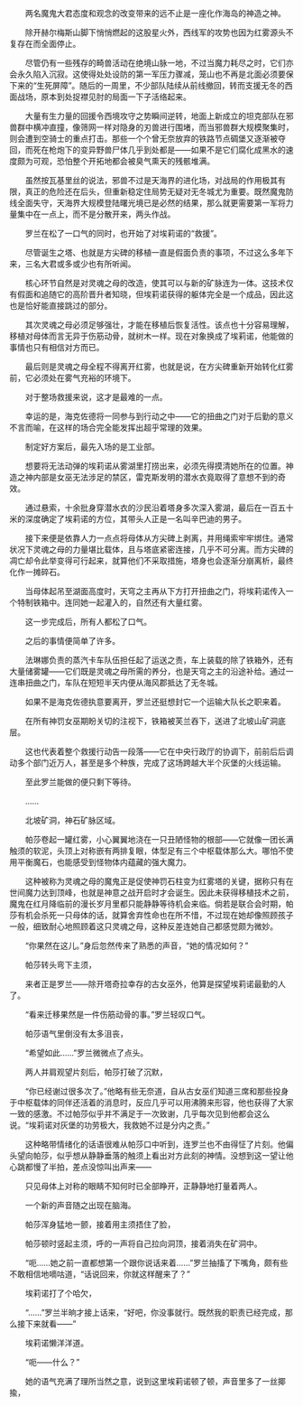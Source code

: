 　　两名魔鬼大君态度和观念的改变带来的远不止是一座化作海岛的神造之神。

　　除开赫尔梅斯山脚下悄悄燃起的这股星火外，西线军的攻势也因为红雾源头不复存在而全面停止。

　　尽管仍有一些残存的畸兽活动在绝境山脉一地，不过当魔力耗尽之时，它们亦会永久陷入沉寂。这使得处处设防的第一军压力骤减，笼山也不再是北面必须要保下来的“生死屏障”。随后的一周里，不少部队陆续从前线撤回，转而支援无冬的西面战场，原本到处捉襟见肘的局面一下子活络起来。

　　大量有生力量的回援令西境攻守之势瞬间逆转，地面上新成立的坦克部队在邪兽群中横冲直撞，像筛网一样对隐身的刃兽进行围堵，而当邪兽群大规模聚集时，则会遭到空骑士的重点打击。那些一个个曾无奈放弃的铁路节点碉堡又逐渐被夺回，而死在枪炮下的变异野兽尸体几乎到处都是——如果不是它们腐化成黑水的速度颇为可观，恐怕整个开拓地都会被臭气熏天的残骸堆满。

　　虽然按瓦基里丝的说法，邪兽不过是天海界的进化场，对战局的作用极其有限，真正的危险还在后头，但重新稳定住局势无疑对无冬城尤为重要。既然魔鬼防线全面失守，天海界大规模登陆曙光境已是必然的结果，那么就更需要第一军将力量集中在一点上，而不是分散开来，两头作战。

　　罗兰在松了一口气的同时，也开始了对埃莉诺的“救援”。

　　尽管诞生之塔、也就是方尖碑的移植一直是假面负责的事项，不过这么多年下来，三名大君或多或少也有所听闻。

　　核心环节自然是对灵魂之母的改造，使其可以与新的矿脉连为一体。这技术仅有假面和追随它的高阶晋升者知晓，但埃莉诺获得的躯体完全是一个成品，因此这也是恰好能直接跳过的部分。

　　其次灵魂之母必须足够强壮，才能在移植后恢复活性。该点也十分容易理解，移植对母体而言无异于伤筋动骨，就树木一样。现在对象换成了埃莉诺，他能做的事情也只有相信对方而已。

　　最后则是灵魂之母全程不得离开红雾，也就是说，在方尖碑重新开始转化红雾前，它必须处在雾气充裕的环境下。

　　对于整场救援来说，这才是最难的一点。

　　幸运的是，海克佐德将一同参与到行动之中——它的扭曲之门对于后勤的意义不言而喻，在这样的场合完全能发挥出超乎常理的效果。

　　制定好方案后，最先入场的是工业部。

　　想要将无法动弹的埃莉诺从雾湖里打捞出来，必须先得摸清她所在的位置。神造之神内部是女巫无法涉足的禁区，雷克斯发明的潜水衣竟取得了意想不到的奇效。

　　通过悬索，十余批身穿潜水衣的沙民沿着塔身多次深入雾湖，最后在一百五十米的深度确定了埃莉诺的方位，其带头人正是一名叫辛巴迪的男子。

　　接下来便是依靠人力一点点将母体从方尖碑上剥离，并用绳索牢牢绑住。通常状况下灵魂之母的力量堪比载体，且与塔底紧密连接，几乎不可分离。而方尖碑的凋亡却令此举变得可行起来，就算他们不采取措施，塔身也会逐渐分崩离析，最终化作一摊碎石。

　　当母体起吊至湖面高度时，天穹之主再从下方打开扭曲之门，将埃莉诺传入一个特制铁箱中。连同她一起灌入的，自然还有大量红雾。

　　这一步完成后，所有人都松了口气。

　　之后的事情便简单了许多。

　　法琳娜负责的蒸汽卡车队伍担任起了运送之责，车上装载的除了铁箱外，还有大量储雾罐——它们既是灵魂之母所需的养分，也是天穹之主的沿途补给。通过一连串扭曲之门，车队在短短半天内便从海风郡抵达了无冬城。

　　如果不是海克佐德执意要离开，罗兰还挺想封它一个运输大队长之职来着。

　　在所有神罚女巫期盼关切的注视下，铁箱被芙兰吞下，送进了北坡山矿洞底层。

　　这也代表着整个救援行动告一段落——它在中央行政厅的协调下，前前后后调动多个部门近万人，甚至是多个种族，完成了这场跨越大半个灰堡的火线运输。

　　至此罗兰能做的便只剩下等待。

　　……

　　北坡矿洞，神石矿脉区域。

　　帕莎卷起一罐红雾，小心翼翼地浇在一只丑陋怪物的根部——它就像一团长满触须的软泥，头顶上对称嵌有两排复眼，体型足有三个中枢载体那么大。哪怕不使用平衡魔石，也能感受到怪物体内蕴藏的强大魔力。

　　这种被称为灵魂之母的魔鬼正是促使神罚石柱变为红雾塔的关键，据称只有在世间魔力达到顶峰，也就是神意之战开启时才会诞生。因此未获得移植技术之前，魔鬼在红月降临前的漫长岁月里都只能静静等待机会来临。倘若是联合会时期，帕莎有机会杀死一只母体的话，就算舍弃性命也在所不惜，不过现在她却像照顾孩子一般，细致耐心地照顾着这只灵魂之母，这种反差连她自己都感觉颇为微妙。

　　“你果然在这儿。”身后忽然传来了熟悉的声音，“她的情况如何？”

　　帕莎转头弯下主须，

　　来者正是罗兰——除开塔奇拉幸存的古女巫外，他算是探望埃莉诺最勤的人了。

　　“看来迁移果然是一件伤筋动骨的事。”罗兰轻叹口气。

　　帕莎语气里倒没有太多沮丧，

　　“希望如此……”罗兰微微点了点头。

　　两人并肩观望片刻后，帕莎打破了沉默，

　　“你已经谢过很多次了。”他略有些无奈道，自从古女巫们知道三席和那些投身于中枢载体的同伴还活着的消息时，反应几乎可以用沸腾来形容，他也获得了大家一致的感激。不过帕莎似乎并不满足于一次致谢，几乎每次见到他都会这么说。“埃莉诺对灰堡的功劳极大，我救她不过是分内之责。”

　　这种略带情绪化的话语很难从帕莎口中听到，连罗兰也不由得怔了片刻。他偏头望向帕莎，似乎想从静静垂落的触须上看出对方此刻的神情。没想到这一望让他心跳都慢了半拍，差点没惊叫出声来——

　　只见母体上对称的眼睛不知何时已全部睁开，正静静地打量着两人。

　　一个新的声音随之出现在脑海。

　　帕莎浑身猛地一颤，接着用主须捂住了脸，

　　帕莎顿时竖起主须，呼的一声将自己拉向洞顶，接着消失在矿洞中。

　　“呃……她之前一直都想第一个跟你说话来着……”罗兰抽搐了下嘴角，颇有些不敢相信地嘀咕道，“话说回来，你就这样醒来了？”

　　埃莉诺打了个哈欠，

　　“……”罗兰半晌才接上话来，“好吧，你没事就行。既然我的职责已经完成，那么接下来就看——”

　　埃莉诺懒洋洋道。

　　“呃——什么？”

　　她的语气充满了理所当然之意，说到这里埃莉诺顿了顿，声音里多了一丝揶揄，
